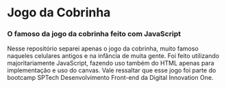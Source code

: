 # Jogo da Cobrinha
### O famoso da jogo da cobrinha feito com JavaScript
Nesse repositório separei apenas o jogo da cobrinha, muito famoso naqueles celulares antigos e na infância de muita gente. Foi feito utilizando majoritariamente JavaScript, fazendo uso também do HTML apenas para implementação e uso do canvas. 
Vale ressaltar que esse jogo foi parte do bootcamp SPTech Desenvolvimento Front-end da Digital Innovation One.
